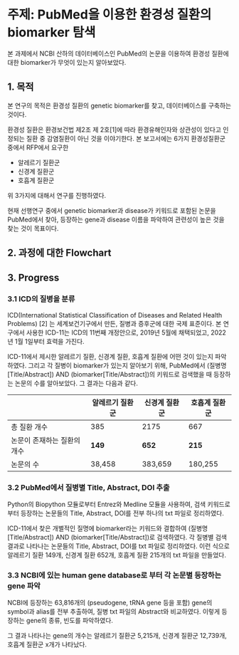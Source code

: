 # 주제: PubMed을 이용한 환경성 질환의 biomarker 탐색
본 과제에서 NCBI 산하의 데이터베이스인 PubMed의 논문을 이용하여 환경성 질환에 대한 biomarker가 무엇이 있는지 알아보았다.

## 1. 목적
본 연구의 목적은 환경성 질환의 genetic biomarker를 찾고, 데이터베이스를 구축하는 것이다.

환경성 질환은 환경보건법 제2조 제 2호[1]에 따라 환경유해인자와 상관성이 있다고 인정되는 질환 중 감염질환이 아닌 것을 이야기한다. 본 보고서에는 6가지 환경성질환군 중에서 RFP에서 요구한
- 알레르기 질환군
- 신경계 질환군
- 호흡계 질환군

위 3가지에 대해서 연구를 진행하였다.

현재 선행연구 중에서 genetic biomarker과 disease가 키워드로 포함된 논문을 PubMed에서 찾아, 등장하는 gene과 disease 이름을 파악하여 관련성이 높은 것을 찾는 것이 목표이다.

## 2. 과정에 대한 Flowchart

## 3. Progress

### 3.1 ICD의 질병을 분류
ICD(International Statistical Classification of Diseases and Related Health Problems) [2] 는 세계보건기구에서 만든, 질병과 증후군에 대한 국제 표준이다. 본 연구에서 사용한 ICD-11는 ICD의 11번째 개정안으로, 2019년 5월에 채택되었고, 2022년 1월 1일부터 효력을 가진다. 

ICD-11에서 제시한 알레르기 질환, 신경계 질환, 호흡계 질환에 어떤 것이 있는지 파악하였다. 그리고 각 질병이 biomarker가 있는지 알아보기 위해, PubMed에서 (질병명[Title/Abstract]) AND (biomarker[Title/Abstract])의 키워드로 검색했을 때 등장하는 논문의 수를 알아보았다. 그 결과는 다음과 같다.

|         |알레르기 질환군| 신경계 질환군| 호흡계 질환군|
|---------|-------------|------------|-----------|
|총 질환 개수|385|2175|667|
|논문이 존재하는 질환의 개수|**149**|**652**|**215**|
|논문의 수|38,458|383,659|180,255|

### 3.2 PubMed에서 질병별 Title, Abstract, DOI 추출
Python의 Biopython 모듈로부터 Entrez와 Medline 모듈을 사용하여, 검색 키워드로부터 등장하는 논문들의 Title, Abstract, DOI를 전부 하나의 txt 파일로 정리하였다. 

ICD-11에서 찾은 개별적인 질명에 biomarker라는 키워드와 결합하여 (질병명[Title/Abstract]) AND (biomarker[Title/Abstract])로 검색하였다. 각 질병별 검색 결과로 나타나는 논문들의 Title, Abstract, DOI를 txt 파일로 정리하였다. 이런 식으로 알레르기 질환 149개, 신경계 질환 652개, 호흡계 질환 215개의 txt 파일을 만들었다.

### 3.3 NCBI에 있는 human gene database로 부터 각 논문별 등장하는 gene 파악
NCBI에 등장하는 63,816개의 (pseudogene, tRNA gene 등을 포함) gene의 symbol과 alias를 전부 추출하여, 질병 txt 파일의 Abstract와 비교하였다. 이렇게 등장하는 gene의 종류, 빈도를 파악하였다. 

그 결과 나타나는 gene의 개수는 알레르기 질환군 5,215개, 신경계 질환군 12,739개, 호흡계 질환군 x개가 나타났다.


